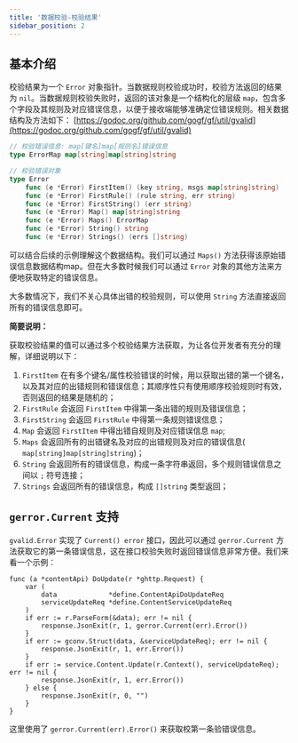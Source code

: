 ```yaml
---
title: '数据校验-校验结果'
sidebar_position: 2
---
```


## 基本介绍

校验结果为一个 `Error` 对象指针。当数据规则校验成功时，校验方法返回的结果为 `nil`。当数据规则校验失败时，返回的该对象是一个结构化的层级 `map`，包含多个字段及其规则及对应错误信息，以便于接收端能够准确定位错误规则。相关数据结构及方法如下： [https://godoc.org/github.com/gogf/gf/util/gvalid](https://godoc.org/github.com/gogf/gf/util/gvalid)

```  go
// 校验错误信息: map[键名]map[规则名]错误信息
type ErrorMap map[string]map[string]string

// 校验错误对象
type Error
    func (e *Error) FirstItem() (key string, msgs map[string]string)
    func (e *Error) FirstRule() (rule string, err string)
    func (e *Error) FirstString() (err string)
    func (e *Error) Map() map[string]string
    func (e *Error) Maps() ErrorMap
    func (e *Error) String() string
    func (e *Error) Strings() (errs []string)

```

可以结合后续的示例理解这个数据结构。我们可以通过 `Maps()` 方法获得该原始错误信息数据结构map。但在大多数时候我们可以通过 `Error` 对象的其他方法来方便地获取特定的错误信息。

大多数情况下，我们不关心具体出错的校验规则，可以使用 `String` 方法直接返回所有的错误信息即可。

**简要说明：**

获取校验结果的值可以通过多个校验结果方法获取，为让各位开发者有充分的理解，详细说明以下：

1. `FirstItem` 在有多个键名/属性校验错误的时候，用以获取出错的第一个键名，以及其对应的出错规则和错误信息；其顺序性只有使用顺序校验规则时有效，否则返回的结果是随机的；
2. `FirstRule` 会返回 `FirstItem` 中得第一条出错的规则及错误信息；
3. `FirstString` 会返回 `FirstRule` 中得第一条规则错误信息；
4. `Map` 会返回 `FirstItem` 中得出错自规则及对应错误信息 `map`;
5. `Maps` 会返回所有的出错键名及对应的出错规则及对应的错误信息( `map[string]map[string]string`)；
6. `String` 会返回所有的错误信息，构成一条字符串返回，多个规则错误信息之间以 `;` 符号连接；
7. `Strings` 会返回所有的错误信息，构成 `[]string` 类型返回；

## `gerror.Current` 支持

`gvalid.Error` 实现了 `Current() error` 接口，因此可以通过 `gerror.Current` 方法获取它的第一条错误信息，这在接口校验失败时返回错误信息非常方便。我们来看一个示例：

```
func (a *contentApi) DoUpdate(r *ghttp.Request) {
	var (
		data             *define.ContentApiDoUpdateReq
		serviceUpdateReq *define.ContentServiceUpdateReq
	)
	if err := r.ParseForm(&data); err != nil {
		response.JsonExit(r, 1, gerror.Current(err).Error())
	}
	if err := gconv.Struct(data, &serviceUpdateReq); err != nil {
		response.JsonExit(r, 1, err.Error())
	}
	if err := service.Content.Update(r.Context(), serviceUpdateReq); err != nil {
		response.JsonExit(r, 1, err.Error())
	} else {
		response.JsonExit(r, 0, "")
	}
}
```

这里使用了 `gerror.Current(err).Error()` 来获取校第一条验错误信息。